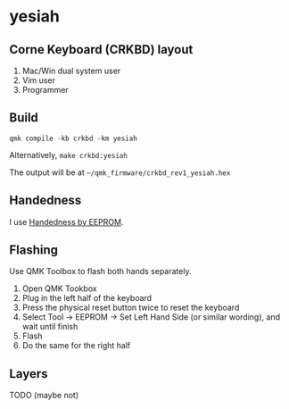 # yesiah

## Corne Keyboard (CRKBD) layout

1. Mac/Win dual system user
1. Vim user
1. Programmer

## Build

`qmk compile -kb crkbd -km yesiah`

Alternatively, `make crkbd:yesiah`

The output will be at `~/qmk_firmware/crkbd_rev1_yesiah.hex`

## Handedness

I use [Handedness by EEPROM](https://docs.qmk.fm/#/feature_split_keyboard?id=handedness-by-eeprom).

## Flashing

Use QMK Toolbox to flash both hands separately.

1. Open QMK Tookbox
1. Plug in the left half of the keyboard
1. Press the physical reset button twice to reset the keyboard
1. Select Tool -> EEPROM -> Set Left Hand Side (or similar wording), and wait until finish
1. Flash
1. Do the same for the right half

## Layers

TODO (maybe not)
